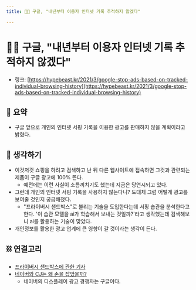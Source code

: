 ```yaml
---
title: 🙅‍🙅 구글, "내년부터 이용자 인터넷 기록 추적하지 않겠다"

---
```

# 🙅‍🙅 구글, "내년부터 이용자 인터넷 기록 추적하지 않겠다"

- 링크: [https://hypebeast.kr/2021/3/google-stop-ads-based-on-tracked-individual-browsing-history](https://hypebeast.kr/2021/3/google-stop-ads-based-on-tracked-individual-browsing-history)

## 📝 요약 
- 구글 앞으로 개인의 인터넷 서핑 기록을 이용한 광고를 판매하지 않을 계획이라고 밝혔다.  
## 🤔 생각하기  
- 이것저것 쇼핑을 하려고 검색하고 난 뒤 다른 웹사이트에 접속하면 그것과 관련되는 제품이 구글 광고에 100% 뜬다.  
  - 예전에는 이런 사실이 소름끼치기도 했는데 지금은 당연시되고 있다.  
- 그런데 개인의 인터넷 서핑 기록을 사용하지 않는다니? 도대체 그럼 어떻게 광고를 보여줄 것인지 궁금해졌다.  
    - "프라이버시 샌드박스"로 불리는 기술을 도입한다는데 서핑 습관을 분석한다고 한다. '이 습관 모델을 ai가 학습해서 보내는 것일까?'라고 생각했는데 검색해보니 ai를 활용하는 기술이 맞았다.  
- 개인정보를 활용한 광고 업계에 큰 영향이 갈 것이라는 생각이 든다.  


## ⛓ 연결고리
- [프라이버시 샌드박스에 관한 기사](https://www.ciokorea.com/tags/129534/%ED%94%84%EB%9D%BC%EC%9D%B4%EB%B2%84%EC%8B%9C%20%EC%83%8C%EB%93%9C%EB%B0%95%EC%8A%A4/180614)
- [네이버와 CJ는 왜 손을 잡았을까?](./Business/../../Business/naver-vs-coupang.md)
  - 네이버의 디스플레이 광고 경쟁자는 구글이다.  